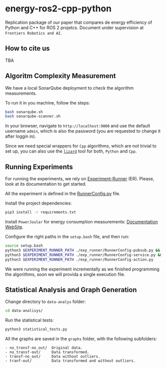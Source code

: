# energy-ros2-cpp-python
Replication package of our paper that compares de energy efficiency of Python and C++ for ROS 2 projetcs. Document under supervision at `Frontiers Robotics and AI`.

## How to cite us

TBA

## Algoritm Complexity Measurement

We have a local SonarQube deployment to check the algorithm measurements.

To run it in you machine, follow the steps:

```bash
bash sonarqube.sh
bash sonarqube-scanner.sh
```

In your browser, navigate to `http://localhost:9000` and use the default username `admin`, which is also the password (you are requested to change it after loggin in).

Since we need special wrappers for `Cpp` algorithms, which are not trivial to set up, you can also use the [`lizard`](https://ascl.net/1906.011) tool for both, `Python` and `Cpp`.

## Running Experiments

For running the experiments, we rely on [Experiment-Runner](https://github.com/S2-group/experiment-runner) (ER). Please, look at its documentation to get started.

All the experiment is defined in the [RunnerConfig.py](./exp-runner/RunnerConfig.py) file.

Install the project dependencies:

```bash
pip3 install -r requirements.txt
```

Install `PowerJoular` for energy consumption measurements: [Documentation WebSite](https://joular.github.io/powerjoular/guide/installation.html).

Configure the right paths in the `setup.bash` file, and then run:

```bash
source setup.bash
python3 $EXPERIMENT_RUNNER_PATH ./exp_runner/RunnerConfig-pubsub.py &&
python3 $EXPERIMENT_RUNNER_PATH ./exp_runner/RunnerConfig-service.py &&
python3 $EXPERIMENT_RUNNER_PATH ./exp_runner/RunnerConfig-action.py
```

We were running the experiment incrementally as we finished programming the algorithms, soon we will provida a single execution file.

## Statistical Analysis and Graph Generation

Change directory to `data-analys` folder:

```bash
cd data-analisys/
```

Run the statistical tests:
```bash
python3 statistical_tests.py
```

All the graphs are saved in the `graphs` folder, with the following subfolders:

```
- no_transf-no_out/  Original data.
- no_transf-out/     Data transformed.
- transf-no_out/     Data without outliers.
- tranf-out/         Data transformed and without outliers.
```